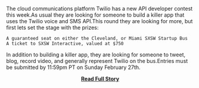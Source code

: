 <p>The cloud communications platform Twilio has a new API developer contest this week.As usual they are looking for someone to build a killer app that uses the Twilio voice and SMS API.This round they are looking for more, but first lets set the stage with the prizes:

	A guaranteed seat on either the Cleveland, or Miami SXSW Startup Bus
	A ticket to SXSW Interactive, valued at $750

In addition to building a killer app, they are looking for someone to tweet, blog, record video, and generally represent Twilio on the bus.Entries must be submitted by 11:59pm PT on Sunday February 27th.</p>
<center><p><a href="http://www.apievangelist.com/2011/02/22/twilio-anything-goes-sxsw-developer-contest/" style='padding:25px; font-sze:18px; font-weight: bold;'>Read Full Story</a></p></center>
